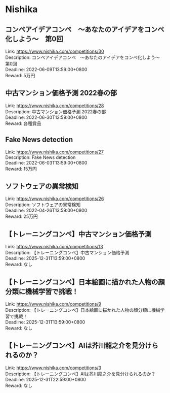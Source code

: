 # Nishika



## コンペアイデアコンペ　〜あなたのアイデアをコンペ化しよう〜　第0回

Link: https://www.nishika.com/competitions/30  
Description: コンペアイデアコンペ　〜あなたのアイデアをコンペ化しよう〜　第0回  
Deadline: 2022-06-09T13:59:00+0800  
Reward: 5万円  


## 中古マンション価格予測 2022春の部

Link: https://www.nishika.com/competitions/28  
Description: 中古マンション価格予測 2022春の部  
Deadline: 2022-06-30T13:59:00+0800  
Reward: 各種賞品  


## Fake News detection

Link: https://www.nishika.com/competitions/27  
Description: Fake News detection  
Deadline: 2022-06-03T13:59:00+0800  
Reward: 15万円  


## ソフトウェアの異常検知

Link: https://www.nishika.com/competitions/26  
Description: ソフトウェアの異常検知  
Deadline: 2022-04-26T13:59:00+0800  
Reward: 25万円  


## 【トレーニングコンペ】中古マンション価格予測

Link: https://www.nishika.com/competitions/13  
Description: 【トレーニングコンペ】中古マンション価格予測  
Deadline: 2025-12-31T13:59:00+0800  
Reward: なし  


## 【トレーニングコンペ】日本絵画に描かれた人物の顔分類に機械学習で挑戦！

Link: https://www.nishika.com/competitions/9  
Description: 【トレーニングコンペ】日本絵画に描かれた人物の顔分類に機械学習で挑戦！  
Deadline: 2025-12-31T13:59:00+0800  
Reward: なし  


## 【トレーニングコンペ】AIは芥川龍之介を見分けられるのか？

Link: https://www.nishika.com/competitions/3  
Description: 【トレーニングコンペ】AIは芥川龍之介を見分けられるのか？  
Deadline: 2025-12-31T22:59:00+0800  
Reward: なし  

